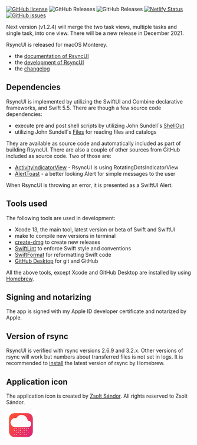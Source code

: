[![GitHub license](https://img.shields.io/github/license/rsyncOSX/RsyncUI)](https://github.com/rsyncOSX/RsyncUI/blob/main/Licence.MD) ![GitHub Releases](https://img.shields.io/github/downloads/rsyncosx/RsyncUI/v1.2.4/total) ![GitHub Releases](https://img.shields.io/github/downloads/rsyncosx/RsyncUI/v1.2.3/total) [![Netlify Status](https://api.netlify.com/api/v1/badges/1d14d49b-ff14-4142-b135-771db071b58a/deploy-status)](https://app.netlify.com/sites/rsyncui/deploys) [![GitHub issues](https://img.shields.io/github/issues/rsyncOSX/RsyncUI)](https://github.com/rsyncOSX/RsyncUI/issues)

Next version (v1.2.4) will merge the two task views, multiple tasks and single task, into one view. There will be a new release in December 2021.

RsyncUI is released for macOS Monterey.

- the [documentation of RsyncUI](https://rsyncui.netlify.app/)
- the [development of RsyncUI](https://rsyncui.netlify.app/post/development/)
- the [changelog](https://rsyncui.netlify.app/post/changelog/)

## Dependencies

RsyncUI is implemented by utilizing the SwiftUI and Combine declarative frameworks, and Swift 5.5. There are though a few source code dependencies:

- execute pre and post shell scripts by utilizing John Sundell´s [ShellOut](https://github.com/JohnSundell/ShellOut)
- utilizing John Sundell´s [Files](https://github.com/JohnSundell/Files) for reading files and catalogs

They are available as source code and automatically included as part of building RsyncUI. There are also a couple of other sources from GitHub included as source code. Two of those are:

- [ActivityIndicatorView](https://github.com/exyte/ActivityIndicatorView) - RsyncUI is using RotatingDotsIndicatorView
- [AlertToast](https://github.com/elai950/AlertToast) - a better looking Alert for simple messages to the user

When RsyncUI is throwing an error, it is presented as a SwiftUI Alert.

## Tools used

The following tools are used in development:

- Xcode 13, the main tool, latest version or beta of Swift and SwiftUI
- make to compile new versions in terminal
- [create-dmg](https://github.com/sindresorhus/create-dmg) to create new releases
- [SwiftLint](https://github.com/realm/SwiftLint) to enforce Swift style and conventions
- [SwiftFormat](https://github.com/nicklockwood/SwiftFormat) for reformatting Swift code
- [GitHub Desktop](https://desktop.github.com/) for git and GitHub

All the above tools, except Xcode and GitHub Desktop are installed by using [Homebrew](https://brew.sh/).

## Signing and notarizing

The app is signed with my Apple ID developer certificate and notarized by Apple.

## Version of rsync

RsyncUI is verified with rsync versions 2.6.9 and 3.2.x. Other versions of rsync will work but numbers about transferred files is not set in logs. It is recommended to [install](https://rsyncui.netlify.app/post/rsync/) the latest version of rsync by Homebrew.

## Application icon

The application icon is created by [Zsolt Sándor](https://github.com/graphis). All rights reserved to Zsolt Sándor.

![](icon/rsyncosx.png)
